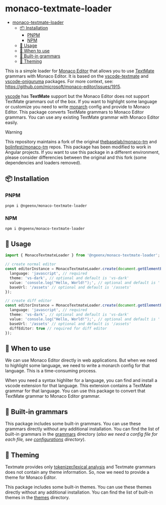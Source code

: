 # monaco-textmate-loader

- [monaco-textmate-loader](#monaco-textmate-loader)
  - [📦 Installation](#-installation)
    - [PNPM](#pnpm)
    - [NPM](#npm)
  - [🚀 Usage](#-usage)
  - [📌 When to use](#-when-to-use)
  - [🧩 Built-in grammars](#-built-in-grammars)
  - [🌈 Theming](#-theming)

This is a simple loader for [Monaco Editor](https://github.com/microsoft/monaco-editor) that allows you to use [TextMate](https://github.com/textmate/textmate) grammars with Monaco Editor. It is based on the [vscode-textmate](https://github.com/microsoft/vscode-textmate) and [vscode-oniguruma](https://github.com/microsoft/vscode-oniguruma) packages. For more context, see: https://github.com/microsoft/monaco-editor/issues/1915.

[vscode](https://github.com/microsoft/vscode) has **TextMate** support but the Monaco Editor does not support TextMate grammars out of the box. If you want to highlight some language or customize you need to write [monarch](https://microsoft.github.io/monaco-editor/monarch.html) config and provide to Monaco Editor. This package converts TextMate grammars to Monaco Editor grammars. You can use any existing TextMate grammar with Monaco Editor easily.

> [!WARNING]
> This repository maintains a fork of the original [thebaselab/monaco-tm](https://github.com/thebaselab/monaco-tm) and [bolinfest/monaco-tm](https://github.com/bolinfest/monaco-tm) repos. This package has been modified to work in Angular projects. If you want to use this package in a different environment, please consider differencies between the original and this fork (some dependencies and loaders removed).

## 📦 Installation

### PNPM

```bash
pnpm i @ngeenx/monaco-textmate-loader
```

### NPM

```bash
npm i @ngeenx/monaco-textmate-loader
```

## 🚀 Usage

```typescript
import { MonacoTextmateLoader } from '@ngeenx/monaco-textmate-loader';

// create normal editor
const editorInstance = MonacoTextmateLoader.create(document.getElementById('editor'), {
  language: 'javascript', // required
  theme: 'vs-dark', // optional and default is 'vs-dark'
  value: 'console.log("Hello, World!");', // optional and default is ''
  baseUrl: '/assets' // optional and default is '/assets'
});

// create diff editor
const editorInstance = MonacoTextmateLoader.create(document.getElementById('editor'), {
  language: 'javascript', // required
  theme: 'vs-dark', // optional and default is 'vs-dark'
  value: 'console.log("Hello, World!");', // optional and default is ''
  baseUrl: '/assets' // optional and default is '/assets'
  diffEditor: true // required for diff editor
});
```

## 📌 When to use

We can use Monaco Editor directly in web applications. But when we need to highlight some language, we need to write a monarch config for that language. This is a time-consuming process.

When you need a syntax highliter for a language, you can find and install a vscode extension for that language. This extension contains a TextMate grammar for that language. You can use this package to convert that TextMate grammar to Monaco Editor grammar.

## 🧩 Built-in grammars

This package includes some built-in grammars. You can use these grammars directly without any additional installation. You can find the list of built-in grammars in the [grammars](./grammars) directory (*also we need a config file for each file, see [configurations](./configurations) directory*).

## 🌈 Theming

Textmate provides only [tokenizer/lexical analysis](https://en.wikipedia.org/wiki/Lexical_analysis) and Textmate grammars does not contain any theme information. So, now we need to provide a theme for Monaco Editor.

This package includes some built-in themes. You can use these themes directly without any additional installation. You can find the list of built-in themes in the [themes](./themes) directory.